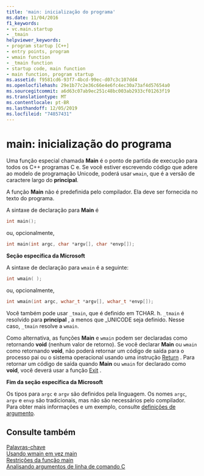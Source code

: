 ```yaml
---
title: 'main: inicialização do programa'
ms.date: 11/04/2016
f1_keywords:
- vc.main.startup
- _tmain
helpviewer_keywords:
- program startup [C++]
- entry points, program
- wmain function
- _tmain function
- startup code, main function
- main function, program startup
ms.assetid: f9581cd6-93f7-4bcd-99ec-d07c3c107dd4
ms.openlocfilehash: 29e1b77c2e36c66e4e6fc4ec30a73af4d57654a0
ms.sourcegitcommit: a6d63c07ab9ec251c48bc003ab2933cf01263f19
ms.translationtype: MT
ms.contentlocale: pt-BR
ms.lasthandoff: 12/05/2019
ms.locfileid: "74857431"
---
```

# <a name="main-program-startup"></a>main: inicialização do programa

Uma função especial chamada **Main** é o ponto de partida de execução para todos os C++ programas C e. Se você estiver escrevendo código que adere ao modelo de programação Unicode, poderá usar `wmain`, que é a versão de caractere largo do **principal**.

A função **Main** não é predefinida pelo compilador. Ela deve ser fornecida no texto do programa.

A sintaxe de declaração para **Main** é

```cpp
int main();
```

ou, opcionalmente,

```cpp
int main(int argc, char *argv[], char *envp[]);
```

**Seção específica da Microsoft**

A sintaxe de declaração para `wmain` é a seguinte:

```cpp
int wmain( );
```

ou, opcionalmente,

```cpp
int wmain(int argc, wchar_t *argv[], wchar_t *envp[]);
```

Você também pode usar `_tmain`, que é definido em TCHAR. h. `_tmain` é resolvido para **principal** , a menos que _UNICODE seja definido. Nesse caso, `_tmain` resolve a `wmain`.

Como alternativa, as funções **Main** e `wmain` podem ser declaradas como retornando **void** (nenhum valor de retorno). Se você declarar **Main** ou `wmain` como retornando **void**, não poderá retornar um código de saída para o processo pai ou o sistema operacional usando uma instrução [Return](../cpp/return-statement-in-program-termination-cpp.md) . Para retornar um código de saída quando **Main** ou `wmain` for declarado como **void**, você deverá usar a função [Exit](../cpp/exit-function.md) .

**Fim da seção específica da Microsoft**

Os tipos para `argc` e `argv` são definidos pela linguagem. Os nomes `argc`, `argv` e `envp` são tradicionais, mas não são necessários pelo compilador. Para obter mais informações e um exemplo, consulte [definições de argumento](../cpp/argument-definitions.md).

## <a name="see-also"></a>Consulte também

[Palavras-chave](../cpp/keywords-cpp.md)<br/>
[Usando wmain em vez main](../cpp/using-wmain-instead-of-main.md)<br/>
[Restrições da função main](../cpp/main-function-restrictions.md)<br/>
[Analisando argumentos de linha de comando C](../cpp/parsing-cpp-command-line-arguments.md)
